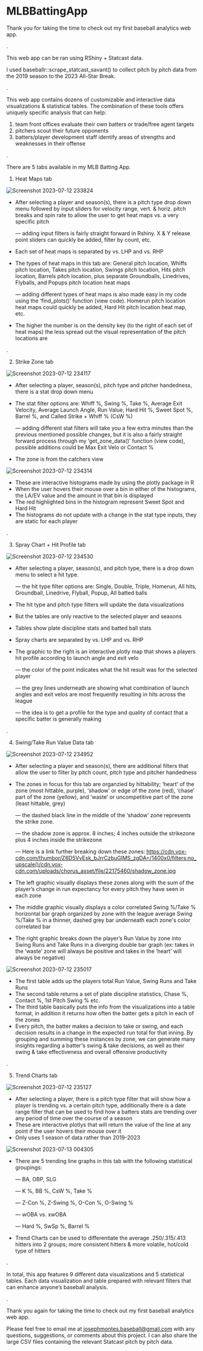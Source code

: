# MLBBattingApp


Thank you for taking the time to check out my first baseball analytics web app. 

.                                      

This web app can be ran using RShiny + Statcast data.

I used baseballr::scrape_statcast_savant() to collect pitch by pitch data from the 2019 season to the 2023 All-Star Break.

.

This web app contains dozens of customizable and interactive data visualizations & statistical tables. The combination of these tools offers uniquely specific analysis that can help:
1. team front offices evaluate their own batters or trade/free agent targets
2. pitchers scout their future opponents
3. batters/player development staff identify areas of strengths and weaknesses in their offense

.

There are 5 tabs available in my MLB Batting App.


1. Heat Maps tab


![Screenshot 2023-07-12 233824](https://github.com/josephmontes/MLBBattingApp/assets/125607783/5d6d129a-4f49-4e35-892e-c9558ea9800e)

* After selecting a player and season(s), there is a pitch type drop down menu followed by input sliders for velocity range, vert. & horiz. pitch breaks and spin rate to allow the user to get heat maps vs. a very specific pitch
  
    — adding input filters is fairly straight forward in Rshiny. X & Y release point sliders can quickly be added, filter by count, etc.

* Each set of heat maps is separated by vs. LHP and vs. RHP

* The types of heat maps in this tab are: General pitch location, Whiffs pitch location, Takes pitch location, Swings pitch location, Hits pitch location, Barrels pitch location, plus separate Groundballs, Linedrives, Flyballs, and Popups pitch location heat maps

    — adding different types of heat maps is also made easy in my code using the ‘find_plots()’ function (view code).  Homerun pitch location heat maps could quickly be added, Hard Hit pitch location heat map, etc.

* The higher the number is on the density key (to the right of each set of heat maps) the less spread out the visual representation of the pitch locations are

.

2. Strike Zone tab


![Screenshot 2023-07-12 234117](https://github.com/josephmontes/MLBBattingApp/assets/125607783/70f804dc-7a2b-4f1e-86d0-1da2e6523aab)
* After selecting a player, season(s), pitch type and pitcher handedness, there is a stat drop down menu 
* The stat filter options are: Whiff %, Swing %, Take %, Average Exit Velocity, Average Launch Angle, Run Value, Hard Hit %, Sweet Spot %, Barrel %, and Called Strike + Whiff % (CsW %)
  
    — adding different stat filters will take you a few extra minutes than the previous mentioned possible changes, but it is also a fairly straight forward process through my ‘get_zone_data()’ function (view code), possible additions could be Max Exit Velo or Contact %

* The zone is from the catchers view



![Screenshot 2023-07-12 234314](https://github.com/josephmontes/MLBBattingApp/assets/125607783/2839f398-2a14-43ec-b17f-a3fe2d0e32e5)
* These are interactive histograms made by using the plotly package in R
* When the user hovers their mouse over a bin in either of the histograms, the LA/EV value and the amount in that bin is displayed
* The red highlighted bins in the histogram represent Sweet Spot and Hard Hit
* The histograms do not update with a change in the stat type inputs, they are static for each player
  
.

3. Spray Chart + Hit Profile tab


![Screenshot 2023-07-12 234530](https://github.com/josephmontes/MLBBattingApp/assets/125607783/71595df9-5fca-4062-8e76-26ae297e22e8)
* After selecting a player, season(s), and pitch type, there is a drop down menu to select a hit type.
  
    — the hit type filter options are: Single, Double, Triple, Homerun, All hits, Groundball, Linedrive, Flyball, Popup, All batted balls
  
* The hit type and pitch type filters will update the data visualizations
* But the tables are only reactive to the selected player and seasons
* Tables show plate discipline stats and batted ball stats
* Spray charts are separated by vs. LHP and vs. RHP
* The graphic to the right is an interactive plotly map that shows a players hit profile according to launch angle and exit velo
  
    — the color of the point indicates what the hit result was for the selected player
  
    — the grey lines underneath are showing what combination of launch angles and exit velos are most frequently resulting in hits across the league
  
    — the idea is to get a profile for the type and quality of contact that a specific batter is generally making

.

4. Swing/Take Run Value Data tab


![Screenshot 2023-07-12 234952](https://github.com/josephmontes/MLBBattingApp/assets/125607783/3ea6185d-1c6f-40a2-a40d-8397137f72d1)
* After selecting a player and season(s), there are additional filters that allow the user to filter by pitch count, pitch type and pitcher handedness 
* The zones in focus for this tab are organzied by hittability; ‘heart’ of the zone (most hittable, purple), ‘shadow’ or edge of the zone (red), ‘chase’ part of the zone (yellow), and ‘waste’ or uncompetitive part of the zone (least hittable, grey)
  
     — the dashed black line in the middle of the ‘shadow’ zone represents the strike zone.
  
     — the shadow zone is approx. 8 inches; 4 inches outside the strikezone plus 4 inches inside the strikezone

     — Here is a link further breaking down these zones:  https://cdn.vox-cdn.com/thumbor/Z6D5VvEsk_bJrrCzbuGlMS_zgDA=/1400x0/filters:no_upscale()/cdn.vox-cdn.com/uploads/chorus_asset/file/22175460/shadow_zone.jpg
  
  
* The left graphic visually displays these zones along with the sum of the player’s change in run expectancy for every pitch they have seen in each zone 
* The middle graphic visually displays a color correlated Swing %/Take % horizontal bar graph organized by zone with the league average Swing %/Take % in a thinner, dashed grey bar underneath each zone's color correlated bar 
* The right graphic breaks down the player’s Run Value by zone into Swing Runs and Take Runs in a diverging double bar graph (ex: takes in the ‘waste’ zone will always be positive and takes in the ‘heart’ will always be negative) 




![Screenshot 2023-07-12 235017](https://github.com/josephmontes/MLBBattingApp/assets/125607783/3f49bf16-a6b1-460a-8763-98ddc8cf659f)
* The first table adds up the players total Run Value, Swing Runs and Take Runs
* The second table returns a set of plate discipline statistics, Chase %, Contact %, 1st Pitch Swing % etc.
* The third table basically puts the info from the visualizations into a table format, in addition it returns how often the batter gets a pitch in each of the zones
* Every pitch, the batter makes a decision to take or swing, and each decision results in a change in the expected run total for that inning. By grouping and summing these instances by zone, we can generate many insights regarding a batter's swing & take decisions, as well as their swing & take effectiveness and overall offensive productivity

.

5. Trend Charts tab


![Screenshot 2023-07-12 235127](https://github.com/josephmontes/MLBBattingApp/assets/125607783/e67044d8-5ee6-44c8-b369-337a48eb8199)
* After selecting a player, there is a pitch type filter that will show how a player is trending vs. a certain pitch type, additionally there is a date range filter that can be used to find how a batters stats are trending over any period of time over the course of a season
* These are interactive plotlys that will return the value of the line at any point if the user hovers their mouse over it 
* Only uses 1 season of data rather than 2019-2023 



![Screenshot 2023-07-13 004305](https://github.com/josephmontes/MLBBattingApp/assets/125607783/2b56ddab-8b1f-47fc-82cf-6224a715f567)

* There are 5 trending line graphs in this tab with the following statistical groupings:
    
    — BA, OBP, SLG
    
    — K %, BB %, CsW %, Take %
    
    — Z-Con %, Z-Swing %, O-Con %, O-Swing %
    
    — wOBA vs. xwOBA 
    
    — Hard %, SwSp %, Barrel %


* Trend Charts can be used to differentiate the average .250/.315/.413 hitters into 2 groups; more consistent hitters & more volatile, hot/cold type of hitters

.

In total, this app features 9 different data visualizations and 5 statistical tables. Each data visualization and table prepared with relevant filters that can enhance anyone’s baseball analysis.

.


Thank you again for taking the time to check out my first baseball analytics web app.


Please feel free to email me at josephmontes.baseball@gmail.com with any questions, suggestions, or comments about this project. I can also share the large CSV files containing the relevant Statcast pitch by pitch data.
